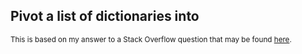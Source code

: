 ## Pivot a list of dictionaries into 

<sup>This is based on my answer to a Stack Overflow question that may be found [here](https://stackoverflow.com/a/75299607/19123103).</sup>

